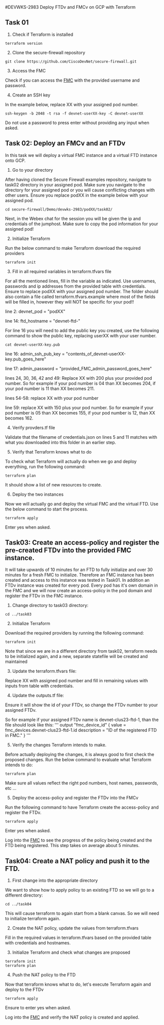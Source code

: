 #DEVWKS-2983 Deploy FTDv and FMCv on GCP with Terraform

## Task 01

1. Check if Terraform is installed
```
terraform version
```
2. Clone the secure-firewall repository
```
git clone https://github.com/CiscoDevNet/secure-firewall.git
```
3. Access the FMC

Check if you can access the [FMC](https://35.247.118.180) with the provided username and password.

4. Create an SSH key

In the example below, replace XX with your assigned pod number.
```
ssh-keygen -b 2048 -t rsa -f devnet-userXX-key -C devnet-userXX
```
Do not use a password to press enter without providing any input when asked.

## Task 02: Deploy an FMCv and an FTDv

In this task we will deploy a virtual FMC instance and a virtual FTD instance onto GCP.

1. Go to your directory

After having cloned the Secure Firewall examples repository, navigate to task02 directory in your assigned pod. 
Make sure you navigate to the directory for your assigned pod or you will cause conflicting changes with other users.
Ensure you replace podXX in the example below with your assigned pod.
```
cd secure-firewall/Demo/devwks-2983/podXX/task02/
```

Next, in the Webex chat for the session you will be given the ip and credentials of the jumphost. Make sure to copy the pod information for your assigned pod!

2. Initialize Terraform

Run the below command to make Terraform download the required providers
```
terraform init
```

3. Fill in all required variables in terraform.tfvars file

For all the mentioned lines, fill in the variable as indicated. Use usernames, passwords and ip addresses from the provided table with credentials. 
Ensure to replace podXX with your assigned pod number.
The folder should also contain a file called terraform.tfvars.example where most of the fields will be filled in, however they will NOT be specific for your pod!!

line 2: devnet_pod = "podXX"

line 14: ftd_hostname = "devnet-ftd-"

For line 16 you will need to add the public key you created, use the following command to show the public key, replacing userXX with your user number.
```
cat devnet-userXX-key.pub
```

line 16: admin_ssh_pub_key = "contents_of_devnet-userXX-key.pub_goes_here"

line 17: admin_password = "provided_FMC_admin_password_goes_here"

lines 24, 30, 36, 42 and 49: Replace XX with 200 plus your provided pod number. 
So for example if your pod number is 04 than XX becomes 204, if your pod number is 11 than XX becomes 211.

lines 54-58: replace XX with your pod number

line 59: replace XX with 150 plus your pod number.
So for example if your pod number is 05 than XX becomes 155, if your pod number is 12, than XX becomes 162.

4. Verify provders.tf file

Validate that the filename of credentials.json on lines 5 and 11 matches with what you downloaded into this folder in an earlier step.

5. Verify that Terraform knows what to do

To check what Terraform will actually do when we go and deploy everything, run the following command:
```
terraform plan
```
It should show a list of new resources to create.

6. Deploy the two instances

Now we will actually go and deploy the virtual FMC and the virtual FTD. Use the below command to start the process.
```
terraform apply
```
Enter yes when asked.

## Task03: Create an access-policy and register the pre-created FTDv into the provided FMC instance.

It will take upwards of 10 minutes for an FTD to fully initialize and over 30 minutes for a fresh FMC to initialize. 
Therefore an FMC instance has been created and access to this instance was tested in Task01. In addition an FTDv instance was created for every pod.
Every pod has it's own domain in the FMC and we will now create an access-policy in the pod domain and register the FTDv in the FMC instance.

1. Change directory to task03 directory:
```
cd ../task03
```

2. Initialize Terraform

Download the required providers by running the following command:
```
terraform init
```
Note that since we are in a different directory from task02, terraform needs to be initialized again, and a new, separate statefile will be created and maintained

3. Update the terraform.tfvars file:

Replace XX with assigned pod number and fill in remaining values with inputs from table with credentials.

4. Update the outputs.tf file:

Ensure it will show the id of your FTDv, so change the FTDv number to your assigned FTDv.

So for example if your assigned FTDv name is devnet-clus23-ftd-1, than the file should look like this:
'''
output "fmc_device_id" {
  value = fmc_devices.devnet-clus23-ftd-1.id
  description = "ID of the registered FTD in FMC."
}
'''

5. Verify the changes Terraform intends to make.

Before actually deploying the changes, it is always good to first check the proposed changes. Run the below command to evaluate what Terraform intends to do:
```
terraform plan
```
Make sure all values reflect the right pod numbers, host names, passwords, etc ...

5. Deploy the access-policy and register the FTDv into the FMCv

Run the following command to have Terraform create the access-policy and register the FTDv.
```
terraform apply
```
Enter yes when asked.

Log into the [FMC](https://35.247.118.180) to see the progress of the policy being created and the FTD being registered. This step takes on average about 5 minutes.

## Task04: Create a NAT policy and push it to the FTD.

1. First change into the appropriate directory

We want to show how to apply policy to an existing FTD so we will go to a different directory:
```
cd ../task04
```
This will cause terraform to again start from a blank canvas. So we will need to initialize terraform again.

2. Create the NAT policy, update the values from terraform.tfvars

Fill in the required values in terraform.tfvars based on the provided table with credentials and hostnames.

3. Initialize Terraform and check what changes are proposed

```
terraform init
terraform plan
```

4. Push the NAT policy to the FTD

Now that terraform knows what to do, let's execute Terraform again and deploy to the FTDv
```
terraform apply
```
Ensure to enter yes when asked.

Log into the [FMC](https://35.247.118.180) and verify the NAT policy is created and applied.




